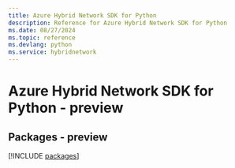 ```yaml
---
title: Azure Hybrid Network SDK for Python
description: Reference for Azure Hybrid Network SDK for Python
ms.date: 08/27/2024
ms.topic: reference
ms.devlang: python
ms.service: hybridnetwork
---
```

# Azure Hybrid Network SDK for Python - preview
## Packages - preview
[!INCLUDE [packages](hybrid-network-index.md)]